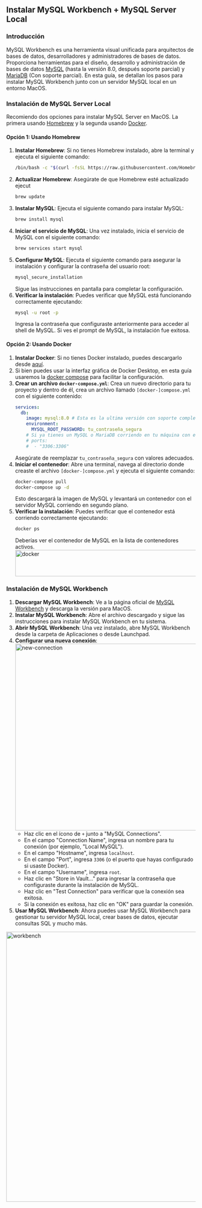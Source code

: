 ## Instalar MySQL Workbench + MySQL Server Local

### Introducción
MySQL Workbench es una herramienta visual unificada para arquitectos de bases de datos, desarrolladores y administradores de bases de datos. Proporciona herramientas para el diseño, desarrollo y administración de bases de datos [MySQL](https://www.mysql.com/) (hasta la versión 8.0, después soporte parcial) y [MariaDB](https://mariadb.org/) (Con soporte parcial). En esta guía, se detallan los pasos para instalar MySQL Workbench junto con un servidor MySQL local en un entorno MacOS.

### Instalación de MySQL Server Local
Recomiendo dos opciones para instalar MySQL Server en MacOS. La primera usando [Homebrew](https://brew.sh/) y la segunda usando [Docker](https://www.docker.com/).
#### Opción 1: Usando Homebrew
1. **Instalar Homebrew**: Si no tienes Homebrew instalado, abre la terminal y ejecuta el siguiente comando:
   ```bash
   /bin/bash -c "$(curl -fsSL https://raw.githubusercontent.com/Homebrew/install/HEAD/install.sh)"
   ```
2. **Actualizar Homebrew**: Asegúrate de que Homebrew esté actualizado ejecut
    ```bash
    brew update
    ```
3. **Instalar MySQL**: Ejecuta el siguiente comando para instalar MySQL:
   ```bash
   brew install mysql
   ```
4. **Iniciar el servicio de MySQL**: Una vez instalado, inicia el servicio de MySQL con el siguiente comando:
   ```bash
   brew services start mysql
   ```
5. **Configurar MySQL**: Ejecuta el siguiente comando para asegurar la instalación y configurar la contraseña del usuario root:
   ```bash
   mysql_secure_installation
   ```
   Sigue las instrucciones en pantalla para completar la configuración.
6. **Verificar la instalación**: Puedes verificar que MySQL está funcionando correctamente ejecutando:
   ```bash
   mysql -u root -p
   ```
   Ingresa la contraseña que configuraste anteriormente para acceder al shell de MySQL. Si ves el prompt de MySQL, la instalación fue exitosa.

#### Opción 2: Usando Docker
1. **Instalar Docker**: Si no tienes Docker instalado, puedes descargarlo desde [aquí](https://www.docker.com/products/docker-desktop).
2. Si bien puedes usar la interfaz gráfica de Docker Desktop, en esta guía usaremos la [docker compose](https://docs.docker.com/compose/) para facilitar la configuración.
3. **Crear un archivo `docker-compose.yml`**: Crea un nuevo directorio para tu proyecto y dentro de él, crea un archivo llamado `[docker-]compose.yml` con el siguiente contenido:
   ```yaml
   services:
     db:
       image: mysql:8.0 # Esta es la ultima versión con soporte completo en MySQL Workbench
       environment:
         MYSQL_ROOT_PASSWORD: tu_contraseña_segura
       # Si ya tienes un MySQL o MariaDB corriendo en tu máquina con el puerto 3306, cambia el puerto mapeado a otro, por ejemplo 3307
       # ports:
       #  - "3306:3306" 
   ```
   Asegúrate de reemplazar `tu_contraseña_segura` con valores adecuados.
4. **Iniciar el contenedor**: Abre una terminal, navega al directorio donde creaste el archivo `[docker-]compose.yml` y ejecuta el siguiente comando:
   ```bash
   docker-compose pull
   docker-compose up -d
   ```
   Esto descargará la imagen de MySQL y levantará un contenedor con el servidor MySQL corriendo en segundo plano.
5. **Verificar la instalación**: Puedes verificar que el contenedor está corriendo correctamente ejecutando:
   ```bash
   docker ps
   ```
   Deberías ver el contenedor de MySQL en la lista de contenedores activos.
   <img width="569" height="70" alt="docker" src="https://github.com/user-attachments/assets/57a5d9eb-4f23-46d3-8004-ed1551a30ef1" />


### Instalación de MySQL Workbench
1. **Descargar MySQL Workbench**: Ve a la página oficial de [MySQL Workbench](https://dev.mysql.com/downloads/workbench/) y descarga la versión para MacOS.
2. **Instalar MySQL Workbench**: Abre el archivo descargado y sigue las instrucciones para instalar MySQL Workbench en tu sistema.
3. **Abrir MySQL Workbench**: Una vez instalado, abre MySQL Workbench desde la carpeta de Aplicaciones o desde Launchpad.
4. **Configurar una nueva conexión**:
   <img width="830" height="496" alt="new-connection" src="https://github.com/user-attachments/assets/98926cc0-3e53-4c10-99a0-06ae8a602678" />
   - Haz clic en el ícono de `+` junto a "MySQL Connections".
   - En el campo "Connection Name", ingresa un nombre para tu conexión (por ejemplo, "Local MySQL").
   - En el campo "Hostname", ingresa `localhost`.
   - En el campo "Port", ingresa `3306` (o el puerto que hayas configurado si usaste Docker).
   - En el campo "Username", ingresa `root`.
   - Haz clic en "Store in Vault..." para ingresar la contraseña que configuraste durante la instalación de MySQL.
   - Haz clic en "Test Connection" para verificar que la conexión sea exitosa.
   - Si la conexión es exitosa, haz clic en "OK" para guardar la conexión.
5. **Usar MySQL Workbench**: Ahora puedes usar MySQL Workbench para gestionar tu servidor MySQL local, crear bases de datos, ejecutar consultas SQL y mucho más.
<img width="1019" height="717" alt="workbench" src="https://github.com/user-attachments/assets/561b4de7-282c-4e1d-b889-1bc718252e3d" />

